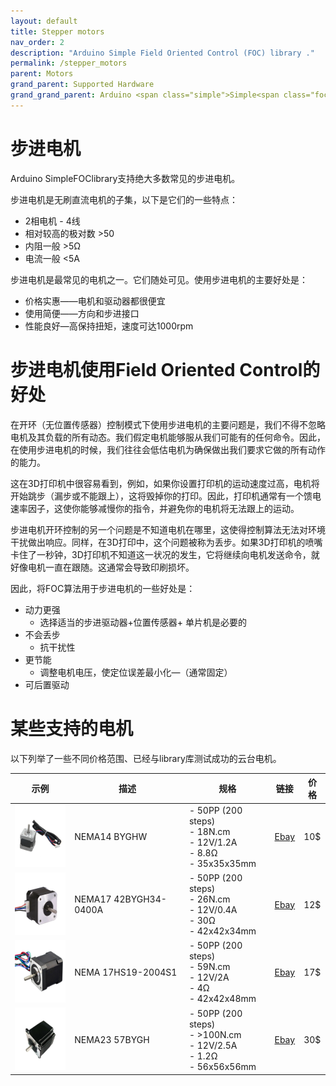 ```yaml
---
layout: default
title: Stepper motors
nav_order: 2
description: "Arduino Simple Field Oriented Control (FOC) library ."
permalink: /stepper_motors
parent: Motors
grand_parent: Supported Hardware
grand_grand_parent: Arduino <span class="simple">Simple<span class="foc">FOC</span>library</span>
---
```


# 步进电机

Arduino <span class="simple">Simple<span class="foc">FOC</span>library</span>支持绝大多数常见的步进电机。

步进电机是无刷直流电机的子集，以下是它们的一些特点：

 - 2相电机 - 4线
 - 相对较高的极对数 >50
 - 内阻一般 >5Ω
 - 电流一般 <5A

步进电机是最常见的电机之一。它们随处可见。使用步进电机的主要好处是：

- 价格实惠——电机和驱动器都很便宜
- 使用简便——方向和步进接口
- 性能良好—高保持扭矩，速度可达1000rpm

# 步进电机使用Field Oriented Control的好处

在开环（无位置传感器）控制模式下使用步进电机的主要问题是，我们不得不忽略电机及其负载的所有动态。我们假定电机能够服从我们可能有的任何命令。因此，在使用步进电机的时候，我们往往会低估电机为确保做出我们要求它做的所有动作的能力。

这在3D打印机中很容易看到，例如，如果你设置打印机的运动速度过高，电机将开始跳步（漏步或不能跟上），这将毁掉你的打印。因此，打印机通常有一个馈电速率因子，这使你能够减慢你的指令，并避免你的电机将无法跟上的运动。

步进电机开环控制的另一个问题是不知道电机在哪里，这使得控制算法无法对环境干扰做出响应。同样，在3D打印中，这个问题被称为丢步。如果3D打印机的喷嘴卡住了一秒钟，3D打印机不知道这一状况的发生，它将继续向电机发送命令，就好像电机一直在跟随。这通常会导致印刷损坏。

因此，将FOC算法用于步进电机的一些好处是：

- 动力更强
  - 选择适当的步进驱动器+位置传感器+ 单片机是必要的
- 不会丢步
  - 抗干扰性
- 更节能
  - 调整电机电压，使定位误差最小化—（通常固定）
- 可后置驱动

# 某些支持的电机

以下列举了一些不同价格范围、已经与library库测试成功的云台电机。

示例 | 描述 | 规格 | 链接 | 价格 
---- | ---- | ---- | ---- | ----
[<img src="extras/Images/nema14.jpg" style="height:100px">](https://www.ebay.com/itm/New-Geeetech-Nema14-35-BYGHW-stepper-motor-for-3d-printer-Reprap-Prusa/272847009701) | NEMA14 BYGHW |  - 50PP (200 steps) <br> - 18N.cm  <br> - 12V/1.2A <br> - 8.8Ω <br> - 35x35x35mm| [Ebay](https://www.ebay.com/itm/New-Geeetech-Nema14-35-BYGHW-stepper-motor-for-3d-printer-Reprap-Prusa/272847009701) | 10$
[<img src="extras/Images/nema17_1.jpg" style="height:100px">](https://www.ebay.com/itm/NEMA-17-Stepper-Motor-12V-0-4A-for-CNC-Reprap-3D-Printer-Extruder-36oz-in-26Ncm/401853894019?hash=item5d905bcd83:g:u04AAOSwRBFdp-IP) | NEMA17 42BYGH34-0400A |  - 50PP (200 steps) <br> - 26N.cm  <br> - 12V/0.4A  <br> - 30Ω <br> - 42x42x34mm| [Ebay](https://www.ebay.com/itm/NEMA-17-Stepper-Motor-12V-0-4A-for-CNC-Reprap-3D-Printer-Extruder-36oz-in-26Ncm/401853894019?hash=item5d905bcd83:g:u04AAOSwRBFdp-IP) | 12$
 [<img src="extras/Images/nema17_2.jpg" style="height:100px">](https://www.ebay.com/itm/Nema-17-Stepper-Motor-Bipolar-2A-59Ncm-83-6oz-in-48mm-Body-4-lead-3D-Printer-CNC/282285186801?hash=item41b9821ef1:g:7dUAAOSwEzxYSl25) | NEMA 17HS19-2004S1 |  - 50PP (200 steps) <br> - 59N.cm  <br> - 12V/2A  <br> - 4Ω<br> - 42x42x48mm| [Ebay](https://www.ebay.com/itm/Nema-17-Stepper-Motor-Bipolar-2A-59Ncm-83-6oz-in-48mm-Body-4-lead-3D-Printer-CNC/282285186801?hash=item41b9821ef1:g:7dUAAOSwEzxYSl25) | 17$
 [<img src="extras/Images/nema23.jpg" style="height:100px">](https://www.ebay.com/itm/Nema-23-Stepper-Motor-4-Wire-Bipolar-2-Phase-1-8-57BYGH-for-CNC-3D-Printer/372619819064) | NEMA23 57BYGH  | - 50PP (200 steps) <br> - >100N.cm <br> - 12V/2.5A  <br> - 1.2Ω <br> - 56x56x56mm| [Ebay](https://www.ebay.com/itm/Nema-23-Stepper-Motor-4-Wire-Bipolar-2-Phase-1-8-57BYGH-for-CNC-3D-Printer/372619819064) | 30$
